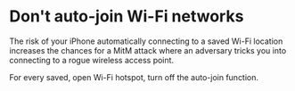 # Don't auto-join Wi-Fi networks

The risk of your iPhone automatically connecting to a saved Wi-Fi location increases the chances for a 
MitM attack where an adversary tricks you into connecting to a rogue wireless access point. 

For every saved, open Wi-Fi hotspot, turn off the auto-join function.